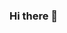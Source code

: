 ### Hi there 👋
<!--
![](http://github-profile-summary-cards.vercel.app/api/cards/profile-details?username=groovy-phazuma&theme=calm)
![](http://github-profile-summary-cards.vercel.app/api/cards/most-commit-language?username=groovy-phazuma&theme=calm) &ensp; ![](http://github-profile-summary-cards.vercel.app/api/cards/productive-time?username=groovy-phazuma&theme=calm&utcOffset=8)

![](http://github-profile-summary-cards.vercel.app/api/cards/most-commit-language?username=groovy-phazuma&theme=calm) &ensp; ![](http://github-profile-summary-cards.vercel.app/api/cards/repos-per-language?username=groovy-phazuma&theme=calm)

![](http://github-profile-summary-cards.vercel.app/api/cards/stats?username=groovy-phazuma&theme=calm) &ensp; ![](http://github-profile-summary-cards.vercel.app/api/cards/productive-time?username=groovy-phazuma&theme=calm&utcOffset=8)
-->
<!--
**groovy-phazuma/groovy-phazuma** is a ✨ _special_ ✨ repository because its `README.md` (this file) appears on your GitHub profile.

Here are some ideas to get you started:

- 🔭 I’m currently working on ...
- 🌱 I’m currently learning ...
- 👯 I’m looking to collaborate on ...
- 🤔 I’m looking for help with ...
- 💬 Ask me about ...
- 📫 How to reach me: ...
- 😄 Pronouns: ...
- ⚡ Fun fact: ...
-->
